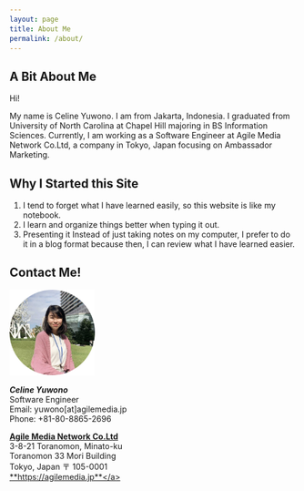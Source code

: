 ```yaml
---
layout: page
title: About Me
permalink: /about/
---
```


## A Bit About Me


Hi!<br/>

My name is Celine Yuwono. I am from Jakarta, Indonesia.
I graduated from University of North Carolina at Chapel Hill majoring in BS Information Sciences.
Currently, I am working as a Software Engineer at Agile Media Network Co.Ltd,
a company in Tokyo, Japan focusing on Ambassador Marketing.<br/>

## Why I Started this Site
1. I tend to forget what I have learned easily, so this website is like my notebook.
2. I learn and organize things better when typing it out.
3. Presenting it 
Instead of just taking notes on my computer, I prefer to do it in a blog format because then, I can review what I have learned easier. 

## Contact Me!

<img
    src="/static/img/profile/profile-picture.png"
    width="150px"
    display="block"
/>

<span class="agile">**_Celine Yuwono_**</span><br/>
Software Engineer<br/>
Email: yuwono[at]agilemedia.jp<br/>
Phone: +81-80-8865-2696<br/>

<a href="https://agilemedia.jp" class="agile">**Agile Media Network Co.Ltd**</a><br/>
3-8-21 Toranomon, Minato-ku<br/>
Toranomon 33 Mori Building<br/>
Tokyo, Japan 〒 105-0001<br/>
<a href="https://agilemedia.jp" class="agile">**https://agilemedia.jp**</a>
